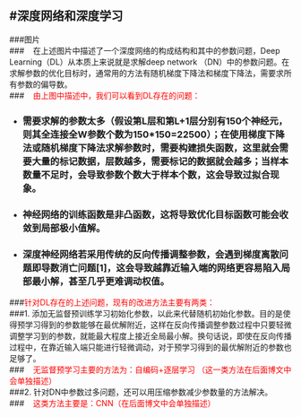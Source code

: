 #深度网络和深度学习
----  
###图片  
###&nbsp;&nbsp;&nbsp;&nbsp;在上述图片中描述了一个深度网络的构成结构和其中的参数问题，Deep Learning（DL）从本质上来说就是求解deep network （DN）中的参数问题。在求解参数的优化目标时，通常用的方法有随机梯度下降法和梯度下降法，需要求所有参数的偏导数。   
###<font color='red'>&nbsp;&nbsp;&nbsp;&nbsp;由上图中描述中，我们可以看到DL存在的问题： </font>  
- <h3>需要求解的参数太多（假设第L层和第L+1层分别有150个神经元，则其全连接全W参数个数为150*150=22500）；在使用梯度下降法或随机梯度下降法求解参数时，需要构建损失函数，这里就会需要大量的标记数据，层数越多，需要标记的数据就会越多；当样本数量不足时，会导致参数个数大于样本个数，这会导致过拟合现象。</h3>   
- <h3>神经网络的训练函数是非凸函数，这将导致优化目标函数可能会收敛到局部极小值解。</h3>
- <h3>深度神经网络若采用传统的反向传播调整参数，会遇到梯度离散问题即导数消亡问题[1]，这会导致越靠近输入端的网络更容易陷入局部最小解，甚至几乎更难调动权值。</h3>  
###<font color='red'>针对DL存在的上述问题，现有的改进方法主要有两类：</font>   
###1. 添加无监督预训练学习初始化参数，以此来代替随机初始化参数。目的是使得预学习得到的参数能够在最优解附近，这样在反向传播调整参数过程中只要轻微调整学习到的参数，就能最大程度上接近全局最小解。换句话说，即使在反向传播过程中，在靠近输入端只能进行轻微调动，对于预学习得到的最优解附近的参数也足够了。   
###<font color='red'>&nbsp;&nbsp;&nbsp;&nbsp;无监督预学习主要的方法为：自编码+逐层学习 （这一类方法在后面博文中会单独描述）</font>   
###2. 针对DN中参数过多问题，还可以用压缩参数减少参数量的方法解决。  
###&nbsp;&nbsp;&nbsp;&nbsp;<font color='red'>这类方法主要是：CNN（在后面博文中会单独描述）</font>